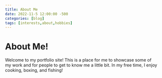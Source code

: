 ```yaml
---
title: About Me
date: 2022-11-5 12:00:00 -500
categories: [blog]
tags: [interests,about,hobbies]
---
```


# About Me!

Welcome to my portfolio site!
This is a place for me to showcase some of my work and for people to get to know me a little bit. 
In my free time, I enjoy cooking, boxing, and fishing!